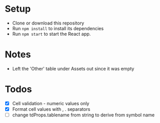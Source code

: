 # Setup

* Clone or download this repository
* Run `npm install` to install its dependencies
* Run `npm start` to start the React app.

# Notes
* Left the 'Other' table under Assets out since it was empty

# Todos
* [x] Cell validation - numeric values only
* [x] Format cell values with , . separators
* [ ] change tdProps.tablename from string to derive from symbol name
